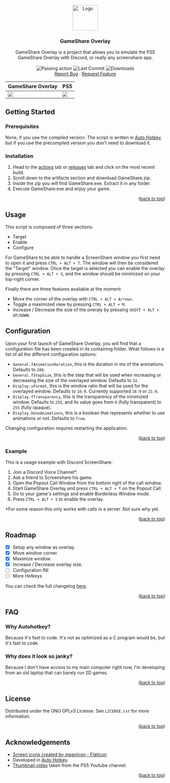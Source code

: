 <a name="readme-top"></a>
<div align="center">
  <a href="https://github.com/xNicklaj/GameShare-Overlay">
    <img src="Icon.ico" alt="Logo" width="80" height="80">
  </a>

  <h3 align="center">GameShare Overlay</h3>
  <span align="center">
  </span>
  
  <p align="center">
    GameShare Overlay is a project that allows you to emulate the PS5 GameShare Overlay with Discord, or really any screenshare app.<br/><br/>
    <img src="https://github.com/xNicklaj/GameShare-Overlay/actions/workflows/main.yml/badge.svg" alt="Passing action" /> <img src="https://img.shields.io/github/last-commit/xNicklaj/GameShare-Overlay" alt="Last Commit"/> <img src="https://img.shields.io/github/downloads/xNicklaj/GameShare-Overlay/total" alt="Downloads" /><br/>
    <a href="https://github.com/xNicklaj/GameShare-Overlay/issues">Report Bug</a>
    ·
    <a href="https://github.com/xNicklaj/GameShare-Overlay/issues">Request Feature</a>
  </p>
</div>

<div align="center">

GameShare Overlay | PS5 |
--- | --- 
<img src="https://media0.giphy.com/media/LT3FYsIKghoYG4VUhh/giphy.gif?cid=790b76111abbc74156cebb0eff5db22bddb305eb432b28f8&rid=giphy.gif&ct=g" >|<img src="https://media1.giphy.com/media/B8Mk84qATIEL4bLJtC/giphy.gif?cid=790b761143116a77d40355de5c0bbf59f8b5a131c800dbfc&rid=giphy.gif&ct=g" >
</div>
  
## Getting Started
### Prerequisites

None, if you use the compiled version. The script is written in [Auto Hotkey](https://www.autohotkey.com), but if you use the precompiled version you don't need to download it.

### Installation

1. Head to the [actions](https://github.com/xNicklaj/GameShare-Overlay/actions) tab or [releases](https://github.com/xNicklaj/GameShare-Overlay/releases) tab and click on the most recent build.
2. Scroll down to the artifacts section and download GameShare.zip.
3. Inside the zip you will find GameShare.exe. Extract it in any folder.
4. Execute GameShare.exe and enjoy your game.

<p align="right">(<a href="#readme-top">back to top</a>)</p>

## Usage

This script is composed of three sections:
 - Target
 - Enable
 - Configure

For GameShare to be able to handle a ScreenShare window you first need to open it and press `CTRL + ALT + T`. The window will then be considered the "Target" window.
Once the target is selected you can enable the overlay by pressing `CTRL + ALT + S`, and the window should be minimized on your top-right corner.

Finally there are three features available at the moment:
 - Move the corner of the overlay with `CTRL + ALT + Arrows`.
 - Toggle a maximized view by pressing `CTRL + ALT + M`.
 - Increase / Decrease the size of the overaly by pressing `SHIFT + ALT + UP/DOWN`.

 ## Configuration

 Upon your first launch of GameShare Overlay, you will find that a configuration file has been created in its containing folder.
 What follows is a list of all the different configuration options:
 
- `General.fAnimationDuration`, this is the duration in ms of the animations. Defaults to `200`.
- `General.fStepSize`, this is the step that will be used when increasing or decreasing the size of the overlayed window. Defaults to `32`.
- `Display.sFormat`, this is the window ratio that will be used for the overlayed window. Defaults to `16:9`. Currently supported `16:9` or `21:9`.
- `Display.fTransparency`, this is the transparency of the minimized window. Defaults to `255`, and its value goes from `0` (fully transparent) to `255` (fully opaque).
- `Display.bUseAnimations`, this is a boolean that represents whether to use animations or not. Defaults to `True`.

Changing configuration requires restarting the application.

<p align="right">(<a href="#readme-top">back to top</a>)</p>

### Example

This is a usage example with Discord ScreenShare:

 1. Join a Discord Voice Channel*.
 2. Ask a friend to Screenshare his game.
 3. Open the Popout Call Window from the bottom right of the call window.
 4. Start GameShare Overlay and press `CTRL + ALT + T` on the Popout Call.
 5. Go to your game's settings and enable Borderless Window mode.
 6. Press `CTRL + ALT + S` to enable the overlay.

*For some reason this only works with calls in a server. Not sure why yet.

<p align="right">(<a href="#readme-top">back to top</a>)</p>

## Roadmap

- [x] Setup any window as overlay.
- [x] Move window corner.
- [x] Maximize window.
- [x] Increase / Decrease overlay size.
- [ ] Configuration INI
- [ ] More Hotkeys

You can check the full changelog <a href="https://github.com/xNicklaj/GameShare-Overlay/releases/">here</a>.

<p align="right">(<a href="#readme-top">back to top</a>)</p>

## FAQ
### Why Autohotkey?
Because it's fast to code. It's not as optimized as a C program would be, but it's fast to code.

### Why does it look so janky?
Because I don't have access to my main computer right now, I'm developing from an old laptop that can barely run 2D games.
<p align="right">(<a href="#readme-top">back to top</a>)</p>

<!-- LICENSE -->
## License

Distributed under the GNU GPLv3 License. See `LICENSE.txt` for more information.

<p align="right">(<a href="#readme-top">back to top</a>)</p>

## Acknowledgements

 - <a href="https://www.flaticon.com/free-icons/screen" title="screen icons">Screen icons created by mpanicon - Flaticon</a>
 - Developed in [Auto Hotkey](https://www.autohotkey.com).
 - [Thumbnail video](https://www.youtube.com/watch?v=Eg0sClmLIBA) taken from the PS5 Youtube channel.

<p align="right">(<a href="#readme-top">back to top</a>)</p>
